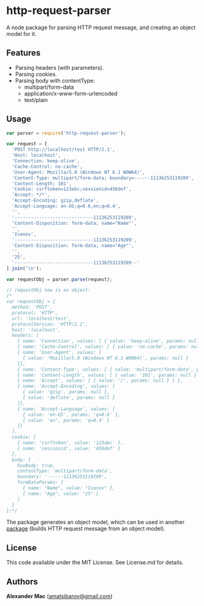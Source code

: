 http-request-parser
===================

A node package for parsing HTTP request message, and creating an object model for it.

## Features
* Parsing headers (with parameters).
* Parsing cookies.
* Parsing body with contentType:
  * multipart/form-data
  * application/x-www-form-urlencoded
  * text/plain

## Usage

```javascript
var parser = require('http-request-parser');

var request = [
  'POST http://localhost/test HTTP/2.1',
  'Host: localhost',
  'Connection: keep-alive',      
  'Cache-Control: no-cache',
  'User-Agent: Mozilla/5.0 (Windows NT 6.1 WOW64)',
  'Content-Type: multipart/form-data; boundary=------11136253119209',
  'Content-Length: 101',
  'Cookie: csrftoken=123abc;sessionid=456def',
  'Accept: */*',
  'Accept-Encoding: gzip,deflate',
  'Accept-Language: en-US;q=0.6,en;q=0.4',
  '',
  '-----------------------------11136253119209',
  'Content-Disposition: form-data; name="Name"',
  '',
  'Ivanov',
  '-----------------------------11136253119209',
  'Content-Disposition: form-data; name="Age"',
  '',
  '25',
  '-----------------------------11136253119209--'
].join('\n');

var requestObj = parser.parse(request);

// requestObj now is an object:
/*
var requestObj = { 
  method: 'POST',
  protocol: 'HTTP',
  url: 'localhost/test',
  protocolVersion: 'HTTP/2.1',
  host: 'localhost',
  headers: [ 
    { name: 'Connection', values: [ { value: 'keep-alive', params: null } ] },          
    { name: 'Cache-Control', values: [ { value: 'no-cache', params: null } ] },
    { name: 'User-Agent', values: [ 
      { value: 'Mozilla/5.0 (Windows NT 6.1 WOW64)', params: null } 
    ]},
    { name: 'Content-Type', values: [ { value: 'multipart/form-data', params: 'boundary=------11136253119209' } ] },
    { name: 'Content-Length', values: [ { value: '101', params: null } ] },
    { name: 'Accept', values: [ { value: '/', params: null } ] },
    { name: 'Accept-Encoding', values: [ 
      { value: 'gzip', params: null },
      { value: 'deflate', params: null }
    ]},
    { name: 'Accept-Language', values: [
      { value: 'en-US', params: 'q=0.6' },
      { value: 'en', params: 'q=0.4' } 
    ]}
  ],
  cookie: [
    { name: 'csrftoken', value: '123abc' },
    { name: 'sessionid', value: '456def' }
  ],
  body: { 
    hasBody: true,
    contentType: 'multipart/form-data',
    boundary: '------11136253119209',
    formDataParams: [
      { name: "Name", value: "Ivanov" },
      { name: "Age", value: "25" }
    ] 
  }
};*/
```

The package generates an object model, which can be used in another [package](https://github.com/AlexanderMac/http-request-builder) (builds HTTP request message from an object model).

## License
This code available under the MIT License.
See License.md for details.  

## Authors

**Alexander Mac** ([amatsibarov@gmail.com](mailto:amatsibarov@gmail.com))
